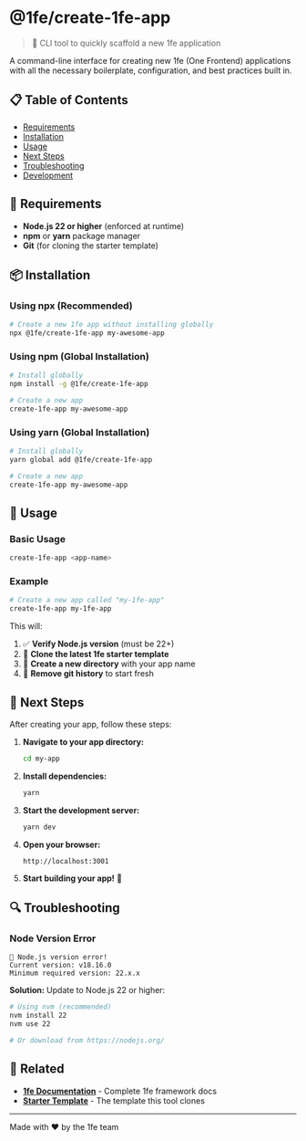 # @1fe/create-1fe-app

> 🚀 CLI tool to quickly scaffold a new 1fe application

A command-line interface for creating new 1fe (One Frontend) applications with all the necessary boilerplate, configuration, and best practices built in.

## 📋 Table of Contents

- [Requirements](#requirements)
- [Installation](#installation)
- [Usage](#usage)
- [Next Steps](#next-steps)
- [Troubleshooting](#troubleshooting)
- [Development](#development)

## 🔧 Requirements

- **Node.js 22 or higher** (enforced at runtime)
- **npm** or **yarn** package manager
- **Git** (for cloning the starter template)

## 📦 Installation

### Using npx (Recommended)

```bash
# Create a new 1fe app without installing globally
npx @1fe/create-1fe-app my-awesome-app
```

### Using npm (Global Installation)

```bash
# Install globally
npm install -g @1fe/create-1fe-app

# Create a new app
create-1fe-app my-awesome-app
```

### Using yarn (Global Installation)

```bash
# Install globally
yarn global add @1fe/create-1fe-app

# Create a new app
create-1fe-app my-awesome-app
```

## 🚀 Usage

### Basic Usage

```bash
create-1fe-app <app-name>
```

### Example

```bash
# Create a new app called "my-1fe-app"
create-1fe-app my-1fe-app
```

This will:

1. ✅ **Verify Node.js version** (must be 22+)
2. 🔗 **Clone the latest 1fe starter template**
3. 📁 **Create a new directory** with your app name
4. 🧹 **Remove git history** to start fresh

## 🎯 Next Steps

After creating your app, follow these steps:

1. **Navigate to your app directory:**

   ```bash
   cd my-app
   ```

2. **Install dependencies:**

   ```bash
   yarn
   ```

3. **Start the development server:**

   ```bash
   yarn dev
   ```

4. **Open your browser:**

   ```
   http://localhost:3001
   ```

5. **Start building your app!** 🎉

## 🔍 Troubleshooting

### Node Version Error

```
🛑 Node.js version error!
Current version: v18.16.0
Minimum required version: 22.x.x
```

**Solution:** Update to Node.js 22 or higher:

```bash
# Using nvm (recommended)
nvm install 22
nvm use 22

# Or download from https://nodejs.org/
```

## 🔗 Related

- **[1fe Documentation](https://1fe.com)** - Complete 1fe framework docs
- **[Starter Template](https://github.com/docusign/1fe-starter-app)** - The template this tool clones

---

Made with ❤️ by the 1fe team
